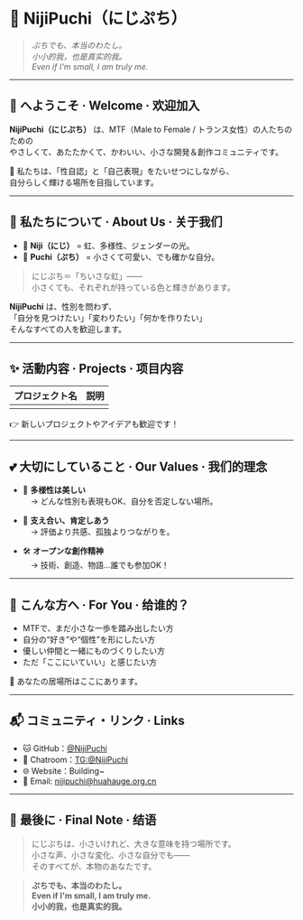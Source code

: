 # 🌈 NijiPuchi（にじぷち）

> *ぷちでも、本当のわたし。*  
> *小小的我，也是真实的我。*  
> *Even if I'm small, I am truly me.*

---

## 🧁 へようこそ · Welcome · 欢迎加入

**NijiPuchi（にじぷち）** は、MTF（Male to Female / トランス女性）の人たちのための  
やさしくて、あたたかくて、かわいい、小さな開発＆創作コミュニティです。

🌸 私たちは、「性自認」と「自己表現」をたいせつにしながら、  
自分らしく輝ける場所を目指しています。

---

## 🎀 私たちについて · About Us · 关于我们

- 🦋 **Niji（にじ）** = 虹、多様性、ジェンダーの光。
- 💖 **Puchi（ぷち）** = 小さくて可愛い、でも確かな自分。

> にじぷち＝「ちいさな虹」——  
> 小さくても、それぞれが持っている色と輝きがあります。

**NijiPuchi** は、性別を問わず、  
「自分を見つけたい」「変わりたい」「何かを作りたい」  
そんなすべての人を歓迎します。

---

## ✨ 活動内容 · Projects · 项目内容

| プロジェクト名 | 説明 |
|----------------|------|
| | |

👉 新しいプロジェクトやアイデアも歓迎です！

---

## 💕 大切にしていること · Our Values · 我们的理念

- 🌈 **多様性は美しい**  
　→ どんな性別も表現もOK、自分を否定しない場所。

- 💬 **支え合い、肯定しあう**  
　→ 評価より共感、孤独よりつながりを。

- 🛠️ **オープンな創作精神**  
　→ 技術、創造、物語…誰でも参加OK！

---

## 🐾 こんな方へ · For You · 给谁的？

- MTFで、まだ小さな一歩を踏み出したい方
- 自分の“好き”や“個性”を形にしたい方
- 優しい仲間と一緒にものづくりしたい方
- ただ「ここにいていい」と感じたい方

🫶 あなたの居場所はここにあります。

---

## 📬 コミュニティ・リンク · Links

- 🐱 GitHub：[@NijiPuchi](https://github.com/NijiPuchi)
- 💬 Chatroom：[TG:@NijiPuchi](https://t.me/nijiphchi)
- 🌐 Website：Building~
- 📧 Email: [nijipuchi@huahauge.org.cn](nijipuchi@huahauge.org.cn)

---

## 🌟 最後に · Final Note · 结语

> にじぷちは、小さいけれど、大きな意味を持つ場所です。  
> 小さな声、小さな変化、小さな自分でも――  
> そのすべてが、本物のあなたです。

> **ぷちでも、本当のわたし。**  
> **Even if I'm small, I am truly me.**  
> **小小的我，也是真实的我。**

